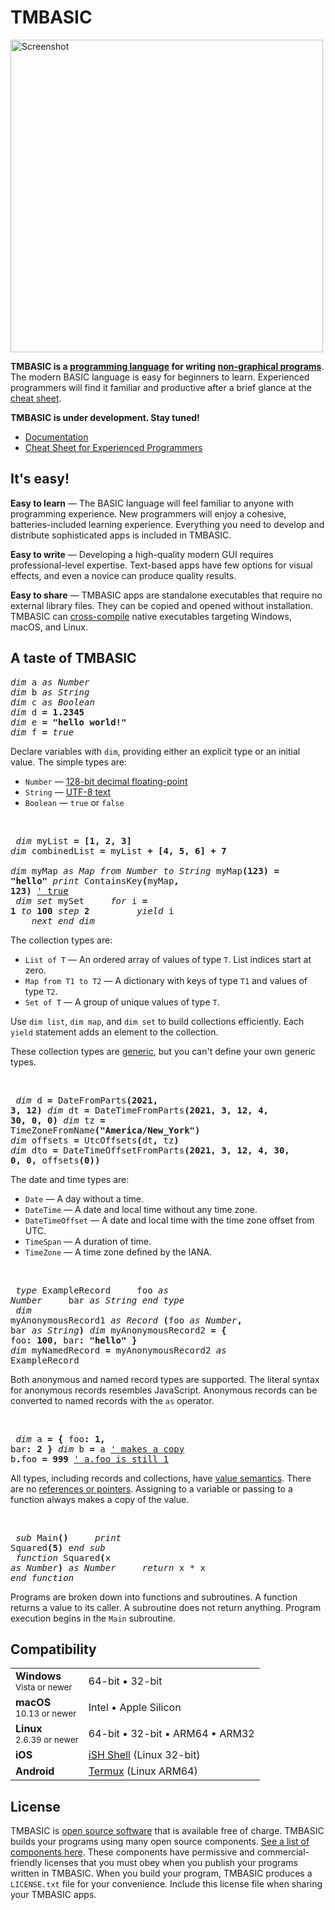 # TMBASIC

<!-- See doc/maintainer-instructions.md for instructions on generating this screenshot. -->
<a href="https://tmbasic.com/screenshot.png"><img src="https://tmbasic.com/screenshot.png" alt="Screenshot" class="screenshot" width="500"></a>

<strong>TMBASIC is a [programming language](https://en.wikipedia.org/wiki/Programming_language) for writing [non-graphical programs](https://en.wikipedia.org/wiki/Console_application)</strong>.
The modern BASIC language is easy for beginners to learn.
Experienced programmers will find it familiar and productive after a brief glance at the [cheat sheet](https://tmbasic.com/cheat.html).

<strong>TMBASIC is under development. Stay tuned!</strong>

- [Documentation](https://tmbasic.com/doc.html)<br>
- [Cheat Sheet for Experienced Programmers](https://tmbasic.com/cheat.html)

## It's easy!

**Easy to learn** &mdash; The BASIC language will feel familiar to anyone with programming experience. New programmers will enjoy a cohesive, batteries-included learning experience. Everything you need to develop and distribute sophisticated apps is included in TMBASIC.

**Easy to write** &mdash; Developing a high-quality modern GUI requires professional-level expertise. Text-based apps have few options for visual effects, and even a novice can produce quality results.

**Easy to share** &mdash; TMBASIC apps are standalone executables that require no external library files. They can be copied and opened without installation. TMBASIC can [cross-compile](https://en.wikipedia.org/wiki/Cross_compiler) native executables targeting Windows, macOS, and Linux.

## A taste of TMBASIC

<pre class="taste">
<i>dim</i> a <i>as</i> <i>Number</i>
<i>dim</i> b <i>as</i> <i>String</i>
<i>dim</i> c <i>as</i> <i>Boolean</i>
<i>dim</i> d <b>=</b> <b>1.2345</b>
<i>dim</i> e <b>=</b> <strong>"hello world!"</strong>
<i>dim</i> f <b>=</b> <i>true</i>
</pre>

Declare variables with `dim`, providing either an explicit type or an initial value.
The simple types are:

- `Number` &mdash; [128-bit decimal floating-point](https://en.wikipedia.org/wiki/Decimal128_floating-point_format)
- `String` &mdash; [UTF-8 text](https://en.wikipedia.org/wiki/UTF-8)
- `Boolean` &mdash; `true` or `false`

<br><pre class="taste">
<i>dim</i> myList <b>= [1, 2, 3]</b>
<i>dim</i> combinedList <b>=</b> myList <b>+ [4, 5, 6] + 7</b><br>
<i>dim</i> myMap <i>as Map from Number to String</i>
myMap<b>(123) =</b> <strong>"hello"</strong>
<i>print</i> ContainsKey<b>(</b>myMap<b>, 123)</b>  <u>' true</u><br>
<i>dim set</i> mySet
&nbsp;&nbsp;&nbsp;&nbsp;<i>for</i> i <b>= 1</b> <i>to</i> <b>100</b> <i>step</i> <b>2</b>
&nbsp;&nbsp;&nbsp;&nbsp;&nbsp;&nbsp;&nbsp;&nbsp;<i>yield</i> i
&nbsp;&nbsp;&nbsp;&nbsp;<i>next</i>
<i>end dim</i>
</pre>

The collection types are:

- `List of T` &mdash; An ordered array of values of type `T`. List indices start at zero.
- `Map from T1 to T2` &mdash; A dictionary with keys of type `T1` and values of type `T2`.
- `Set of T` &mdash; A group of unique values of type `T`.

Use `dim list`, `dim map`, and `dim set` to build collections efficiently.
Each `yield` statement adds an element to the collection.

These collection types are [generic](https://en.wikipedia.org/wiki/Generic_programming), but you can't define your own generic types.

<br><pre class="taste">
<i>dim</i> d <b>=</b> DateFromParts<b>(2021, 3, 12)</b>
<i>dim</i> dt <b>=</b> DateTimeFromParts<b>(2021, 3, 12, 4, 30, 0, 0)</b>
<i>dim</i> tz <b>=</b> TimeZoneFromName<b>(</b><strong>"America/New_York"</strong><b>)</b>
<i>dim</i> offsets <b>=</b> UtcOffsets<b>(</b>dt<b>,</b> tz<b>)</b>
<i>dim</i> dto <b>=</b> DateTimeOffsetFromParts<b>(2021, 3, 12, 4, 30, 0, 0,</b> offsets<b>(0))</b>
</pre>

The date and time types are:

- `Date` &mdash; A day without a time.
- `DateTime` &mdash; A date and local time without any time zone.
- `DateTimeOffset` &mdash; A date and local time with the time zone offset from UTC.
- `TimeSpan` &mdash; A duration of time.
- `TimeZone` &mdash; A time zone defined by the IANA.

<br><pre class="taste">
<i>type</i> ExampleRecord
&nbsp;&nbsp;&nbsp;&nbsp;foo <i>as Number</i>
&nbsp;&nbsp;&nbsp;&nbsp;bar <i>as String</i>
<i>end type</i><br>
<i>dim</i> myAnonymousRecord1 <i>as Record</i> <b>(</b>foo <i>as Number</i><b>,</b> bar <i>as String</i><b>)</b>
<i>dim</i> myAnonymousRecord2 <b>= {</b> foo<b>: 100,</b> bar<b>:</b> <strong>"hello"</strong> <b>}</b>
<i>dim</i> myNamedRecord <b>=</b> myAnonymousRecord2 <i>as</i> ExampleRecord
</pre>

Both anonymous and named record types are supported.
The literal syntax for anonymous records resembles JavaScript.
Anonymous records can be converted to named records with the `as` operator.

<br><pre class="taste">
<i>dim</i> a <b>= {</b> foo<b>: 1,</b> bar<b>: 2 }</b>
<i>dim</i> b <b>=</b> a    <u>' makes a copy</u>
b<b>.</b>foo <b>= 999</b>  <u>' a.foo is still 1</u>
</pre>

All types, including records and collections, have [value semantics](https://en.wikipedia.org/wiki/Value_semantics).
There are no [references or pointers](https://en.wikipedia.org/wiki/Pointer_(computer_programming)).
Assigning to a variable or passing to a function always makes a copy of the value.

<br><pre class="taste">
<i>sub</i> Main<b>()</b>
&nbsp;&nbsp;&nbsp;&nbsp;<i>print</i> Squared<b>(5)</b>
<i>end sub</i><br>
<i>function</i> Squared<b>(</b>x <i>as Number</i><b>)</b> <i>as Number</i>
&nbsp;&nbsp;&nbsp;&nbsp;<i>return</i> x <i>*</i> x
<i>end function</i>
</pre>

Programs are broken down into functions and subroutines.
A function returns a value to its caller. A subroutine does not return anything.
Program execution begins in the `Main` subroutine.

## Compatibility

<div id="compatibilityTable">

<table><tr><td><strong>Windows</strong><br><small><nobr>Vista or newer</nobr></small></td><td><nobr>64-bit</nobr> &bull; <nobr>32-bit</nobr></td></tr>
<tr><td><strong>macOS</strong><br><small><nobr>10.13 or newer</nobr></small></td><td>Intel &bull; Apple Silicon</td></tr>
<tr><td><strong>Linux</strong><br><small><nobr>2.6.39 or newer</nobr></small></td><td><nobr>64-bit</nobr> &bull; <nobr>32-bit</nobr> &bull; ARM64 &bull; ARM32</td></tr>
<tr><td><strong>iOS</strong></td><td><a href="https://apps.apple.com/us/app/ish-shell/id1436902243">iSH Shell</a> (Linux <nobr>32-bit</nobr>)</td></tr>
<tr><td><strong>Android</strong></td><td><a href="https://termux.com/">Termux</a> (Linux ARM64)</td></tr></table>

</div>

## License
TMBASIC is [open source software](https://en.wikipedia.org/wiki/Open-source_software) that is available free of charge. TMBASIC builds your programs using many open source components. [See a list of components here](https://github.com/electroly/tmbasic/blob/master/THIRD-PARTY-NOTICES.md). These components have permissive and commercial-friendly licenses that you must obey when you publish your programs written in TMBASIC. When you build your program, TMBASIC produces a `LICENSE.txt` file for your convenience. Include this license file when sharing your TMBASIC apps.
